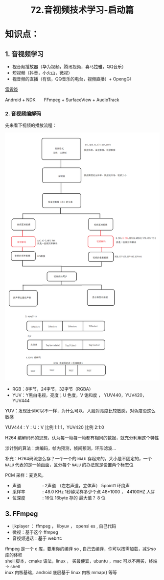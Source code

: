 # <center>72.音视频技术学习-启动篇<center>


# 知识点：


## 1. 音视频学习

- 视音频播放器（华为视频，腾讯视频，喜马拉雅，QQ音乐）
- 短视频（抖音，小火山，微视）
- 视音频的直播（有信，QQ音乐的电台，视频直播）+ OpengGl 

[雷霄骅](https://blog.csdn.net/leixiaohua1020)

Android + NDK　　FFmpeg + SurfaceView + AudioTrack 

### 2. 音视频编解码

先来看下视频的播放流程：

![](../pic/72.视音频播放流程.png)

- RGB：8字节，24字节，32字节（RGBA）
- YUV：Y黑白电视，亮度；U 色度，V 饱和度  ， YUV440，YUV420，YUV444 

YUV：发现比例可以不一样，为什么可以，人脸对亮度比较敏感，对色度没这么敏感

YUV444 : Y：U：V 比例 1:1:1，YUV420 比例 2:1:0   


H264 编解码码的思想，认为每一帧每一帧都有相同的数据，就充分利用这个特性  

涉计到的算法：熵编码，帧内预测，帧间预测，环形滤波... 
 
补充：H264码流怎么存？一个一个的 `NALU` 存起来的，大小是不固定的，一个  `NALU` 代表的是一帧画面，区分每个 `NALU` 的办法就是设置两个标志位 


PCM 采样：麦克风，  
- 声道　　　　　: 2声道 （左右声道，立体声） 5point1 环绕声
- 采样率　　　　: 48.0 KHz      1秒钟采样多少个点 48*1000 ， 44100HZ 人耳
- 位深度　　　　: 16位              16byte 存的   最大值？   8 位   


## 3. FFmpeg

- ijkplayer ： ffmpeg ， libyuv ， opensl es , 自己代码
- 微视：基于这个 ffmpeg 
- 音视频通话：基于 webrtc

 ffmpeg 是一个 c 库，要用你的编译 so , 自己去编译，你可以按需加载，减少so库的体积  
 shell 脚本，cmake 语法，linux ， 买最便宜，ubuntu ，mac 可以不用买，终端 -> shell   
 inux 内核基础，android 底层基于 linux 内核 mmap() 等等  



